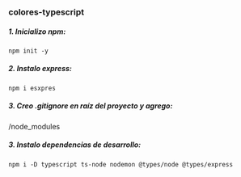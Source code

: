 ### colores-typescript

##### 1. Inicializo npm:

`npm init -y`

##### 2. Instalo express:

`npm i esxpres`

##### 3. Creo .gitignore en raíz del proyecto y agrego:

/node_modules

##### 3. Instalo dependencias de desarrollo:

`npm i -D typescript ts-node nodemon @types/node @types/express`